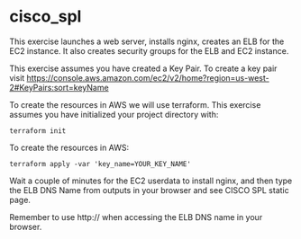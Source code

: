 # cisco_spl

 This exercise launches a web server, installs nginx, creates an ELB for the EC2 instance. It also creates security groups for the ELB and EC2 instance.
 
 This exercise assumes you have created a Key Pair.
 To create a key pair visit https://console.aws.amazon.com/ec2/v2/home?region=us-west-2#KeyPairs:sort=keyName

 To create the resources in AWS we will use terraform. This exercise assumes you have initialized your project directory with:

	terraform init

 To create the resources in AWS:

	terraform apply -var 'key_name=YOUR_KEY_NAME'

 Wait a couple of minutes for the EC2 userdata to install nginx, and then type the ELB DNS Name from outputs in your browser and see CISCO SPL static page.

 Remember to use http:// when accessing the ELB DNS name in your browser.
